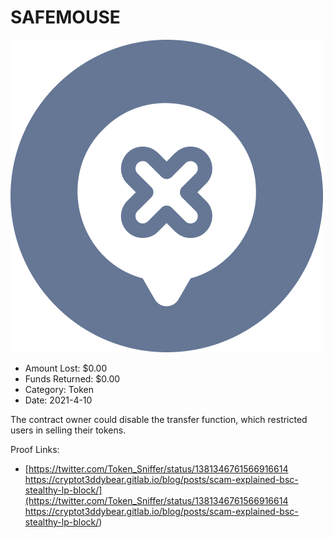 # SAFEMOUSE
![SAFEMOUSE](/rektimages/SAFEMOUSE.png)
- Amount Lost: $0.00
- Funds Returned: $0.00
- Category: Token
- Date: 2021-4-10

The contract owner could disable the transfer function, which restricted users in selling their tokens.


Proof Links:
- [https://twitter.com/Token_Sniffer/status/1381346761566916614 https://cryptot3ddybear.gitlab.io/blog/posts/scam-explained-bsc-stealthy-lp-block/](https://twitter.com/Token_Sniffer/status/1381346761566916614 https://cryptot3ddybear.gitlab.io/blog/posts/scam-explained-bsc-stealthy-lp-block/)


